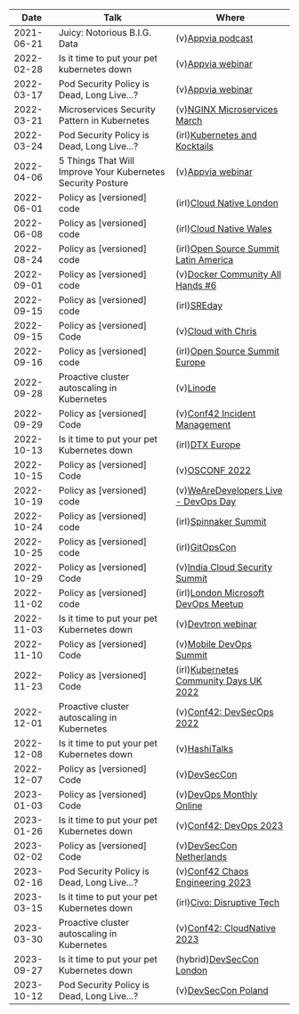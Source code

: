 | Date       | Talk                                                        | Where                                                                                                                             |
| ---------- | ----------------------------------------------------------- | --------------------------------------------------------------------------------------------------------------------------------- |
| 2021-06-21 | Juicy: Notorious B.I.G. Data                                | (v)[Appvia podcast](https://www.appvia.io/podcast/8901725)                                                                        |
| 2022-02-28 | Is it time to put your pet kubernetes down                  | (v)[Appvia webinar](https://www.youtube.com/watch?v=4YA9sC6Z1YQ)                                                                  |
| 2022-03-17 | Pod Security Policy is Dead, Long Live...?                  | (v)[Appvia webinar](https://www.brighttalk.com/webcast/18932/535753)                                                              |
| 2022-03-21 | Microservices Security Pattern in Kubernetes                | (v)[NGINX Microservices March](https://www.youtube.com/watch?v=k1TYMMxgldY)                                                       |
| 2022-03-24 | Pod Security Policy is Dead, Long Live...?                  | (irl)[Kubernetes and Kocktails](https://www.youtube.com/watch?v=C5ohERIhlrY)                                                      |
| 2022-04-06 | 5 Things That Will Improve Your Kubernetes Security Posture | (v)[Appvia webinar](https://www.brighttalk.com/webcast/18932/528461)                                                              |
| 2022-06-01 | Policy as [versioned] code                                  | (irl)[Cloud Native London](https://www.youtube.com/watch?v=kujkYxU8HoM)                                                           |
| 2022-06-08 | Policy as [versioned] code                                  | (irl)[Cloud Native Wales](https://twitter.com/CloudNativeWal/status/1534595387658477570)                                          |
| 2022-08-24 | Policy as [versioned] code                                  | (irl)[Open Source Summit Latin America](https://www.youtube.com/watch?v=tw5pWgVXO_g)                                              |
| 2022-09-01 | Policy as [versioned] code                                  | (v)[Docker Community All Hands #6](https://www.youtube.com/watch?v=M4x2G8Toxno)                                                   |
| 2022-09-15 | Policy as [versioned] code                                  | (irl)[SREday](https://www.youtube.com/watch?v=qIx53UfLmLc)                                                                        |
| 2022-09-15 | Policy as [versioned] Code                                  | (v)[Cloud with Chris](https://www.youtube.com/watch?v=uvGJSqSFCqg)                                                                |
| 2022-09-16 | Policy as [versioned] code                                  | (irl)[Open Source Summit Europe](https://www.youtube.com/watch?v=xRgo9HDV_2I)                                                     |
| 2022-09-28 | Proactive cluster autoscaling in Kubernetes                 | (v)[Linode](https://www.linode.com/event/proactive-cluster-autoscaling-in-kubernetes/)                                            |
| 2022-09-29 | Policy as [versioned] Code                                  | (v)[Conf42 Incident Management](https://www.youtube.com/watch?v=uYX8ffoiE5Y)                                                      |
| 2022-10-13 | Is it time to put your pet Kubernetes down                  | (irl)[DTX Europe](https://dtxucx.app.swapcard.com/widget/event/dtx-ucx-europe-2022-or-irx-2022/planning/UGxhbm5pbmdfMTAwNTc3MA==) |
| 2022-10-15 | Policy as [versioned] Code                                  | (v)[OSCONF 2022](https://www.youtube.com/live/Tlce19gYY9Q?feature=share&t=4257)                                                   |
| 2022-10-19 | Policy as [versioned] code                                  | (v)[WeAreDevelopers Live - DevOps Day](https://www.youtube.com/live/LS9jKBKapkM?feature=share&t=3671)                             |
| 2022-10-24 | Policy as [versioned] code                                  | (irl)[Spinnaker Summit](https://www.youtube.com/watch?v=_ItchT4okpA)                                                              |
| 2022-10-25 | Policy as [versioned] code                                  | (irl)[GitOpsCon](https://www.youtube.com/watch?v=Nstv7OA4abo)                                                                     |
| 2022-10-29 | Policy as [versioned] Code                                  | (v)[India Cloud Security Summit](https://www.youtube.com/watch?v=_-oE3646Tpw)                                                     |
| 2022-11-02 | Policy as [versioned] code                                  | (irl)[London Microsoft DevOps Meetup](https://www.meetup.com/london-microsoft-devops/events/287854448/)                           |
| 2022-11-03 | Is it time to put your pet Kubernetes down                  | (v)[Devtron webinar](https://www.youtube.com/watch?v=6nDLDmSIBQ0)                                                                 |
| 2022-11-10 | Policy as [versioned] Code                                  | (v)[Mobile DevOps Summit](https://www.youtube.com/watch?v=Qm9a-jJWKak)                                                            |
| 2022-11-23 | Policy as [versioned] Code                                  | (irl)[Kubernetes Community Days UK 2022](https://www.youtube.com/watch?v=yL62l-XE268)                                             |
| 2022-12-01 | Proactive cluster autoscaling in Kubernetes                 | (v)[Conf42: DevSecOps 2022](https://www.youtube.com/watch?v=AF2FjGTBRUQ)                                                          |
| 2022-12-08 | Is it time to put your pet Kubernetes down                  | (v)[HashiTalks](https://www.youtube.com/watch?v=8hIMmNMOtzE)                                                                      |
| 2022-12-07 | Policy as [versioned] Code                                  | (v)[DevSecCon](https://www.youtube.com/watch?v=_NOmk8gRdXw)                                                                       |
| 2023-01-03 | Policy as [versioned] Code                                  | (v)[DevOps Monthly Online](https://www.youtube.com/watch?v=yUu8l7E2dR0)                                                           |
| 2023-01-26 | Is it time to put your pet Kubernetes down                  | (v)[Conf42: DevOps 2023](https://www.youtube.com/watch?v=6-UTY50pGx8)                                                             |
| 2023-02-02 | Policy as [versioned] Code                                  | (v)[DevSecCon Netherlands](https://www.youtube.com/watch?v=T9jlT2kTGlM)                                                           |
| 2023-02-16 | Pod Security Policy is Dead, Long Live...?                  | (v)[Conf42 Chaos Engineering 2023](https://www.youtube.com/watch?v=bpj5bRAJ2J0)                                                   |
| 2023-03-15 | Is it time to put your pet Kubernetes down                  | (irl)[Civo: Disruptive Tech](https://www.youtube.com/watch?v=czpbXvZ7J_E)                                                         |
| 2023-03-30 | Proactive cluster autoscaling in Kubernetes                 | (v)[Conf42: CloudNative 2023](https://youtu.be/sVLGhZWDZ-k)                                                                       |
| 2023-09-27 | Is it time to put your pet Kubernetes down                  | (hybrid)[DevSecCon London](https://www.devseccon.com/events/rethinking-kubernetes-github-azure-passwordless-authentication)       |
| 2023-10-12 | Pod Security Policy is Dead, Long Live...?                  | (v)[DevSecCon Poland](https://www.devseccon.com/events/pod-security-policy-is-dead-long-live)                                     |
